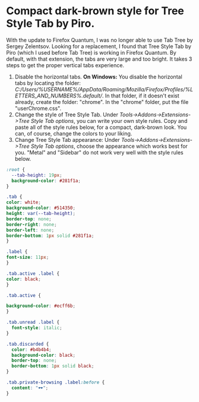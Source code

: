 # Compact dark-brown style for Tree Style Tab by Piro.

With the update to Firefox Quantum, I was no longer able to use Tab Tree by Sergey Zelentsov.
Looking for a replacement, I found that Tree Style Tab by Piro (which I used before Tab Tree) is working in Firefox Quantum.
By default, with that extension, the tabs are very large and too bright.
It takes 3 steps to get the proper vertical tabs experience.
1. Disable the horizontal tabs.
**On Windows:** You disable the horizontal tabs by locating the folder:
*C:/Users/%USERNAME%/AppData/Roaming/Mozilla/Firefox/Profiles/%LETTERS_AND_NUMBERS%.default/*.
In that folder, if it doesn't exist already, create the folder: "chrome".
In the "chrome" folder, put the file "userChrome.css".
2. Change the style of Tree Style Tab.
Under *Tools->Addons->Extensions->Tree Style Tab options*, you can write your own style rules.
Copy and paste all of the style rules below, for a compact, dark-brown look. You can, of course, change the colors to your liking.
3. Change Tree Style Tab appearance:
Under *Tools->Addons->Extensions->Tree Style Tab options*, choose the appearance which works best for you.
"Metal" and "Sidebar" do not work very well with the style rules below.

```css
:root {
  --tab-height: 19px;
  background-color: #281f1a;
}

.tab {
color: white;
background-color: #514350;
height: var(--tab-height);
border-top: none;
border-right: none;
border-left: none;
border-bottom: 1px solid #281f1a;
}

.label {
font-size: 11px;
}

.tab.active .label {
color: black;
}

.tab.active {

background-color: #ecff6b;
}

.tab.unread .label {
  font-style: italic;
}

.tab.discarded {
  color: #b4b4b4;
  background-color: black;
  border-top: none;
  border-bottom: 1px solid black;
}

.tab.private-browsing .label:before {
  content: "🕶";
}
```
